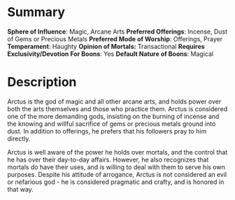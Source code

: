 # Summary
**Sphere of Influence**: Magic, Arcane Arts
**Preferred Offerings**: Incense, Dust of Gems or Precious Metals
**Preferred Mode of Worship**: Offerings, Prayer
**Temperament**: Haughty
**Opinion of Mortals:** Transactional
**Requires Exclusivity/Devotion For Boons**: Yes
**Default Nature of Boons**: Magical

# Description
Arctus is the god of magic and all other arcane arts, and holds power over both the arts themselves and those who practice them. Arctus is considered one of the more demanding gods, insisting on the burning of incense and the knowing and willful sacrifice of gems or precious metals ground into dust. In addition to offerings, he prefers that his followers pray to him directly.

Arctus is well aware of the power he holds over mortals, and the control that he has over their day-to-day affairs. However, he also recognizes that mortals do have their uses, and is willing to deal with them to serve his own purposes. Despite his attitude of arrogance, Arctus is not considered an evil or nefarious god - he is considered pragmatic and crafty, and is honored in that way. 
